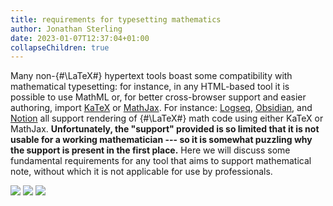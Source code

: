 ```yaml
---
title: requirements for typesetting mathematics
author: Jonathan Sterling
date: 2023-01-07T12:37:04+01:00
collapseChildren: true
---
```


Many non-{#\LaTeX#} hypertext tools boast some compatibility with mathematical typesetting: for instance, in any HTML-based tool it is possible to use MathML or, for better cross-browser support and easier authoring, import [KaTeX](https://katex.org/) or [MathJax](https://www.mathjax.org/). For instance: [Logseq](https://logseq.com/), [Obsidian](https://obsidian.md/), and [Notion](https://www.notion.so/) all support rendering of {#\LaTeX#} math code using either KaTeX or MathJax. **Unfortunately, the "support" provided is so limited that it is not usable for a working mathematician --- so it is somewhat puzzling why the support is present in the first place.** Here we will discuss some fundamental requirements for any tool that aims to support mathematical note, without which it is not applicable for use by professionals.

![](tfmt-000F)
![](tfmt-000H)
![](tfmt-000G)
